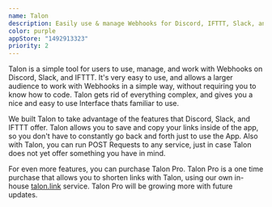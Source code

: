 ```yaml
---
name: Talon
description: Easily use & manage Webhooks for Discord, IFTTT, Slack, and more.
color: purple
appStore: "1492913323"
priority: 2
---
```


Talon is a simple tool for users to use, manage, and work with Webhooks on Discord, Slack, and IFTTT. It's very easy to use, and allows a larger audience to work with Webhooks in a simple way, without requiring you to know how to code. Talon gets rid of everything complex, and gives you a nice and easy to use Interface thats familiar to use.

We built Talon to take advantage of the features that Discord, Slack, and IFTTT offer. Talon allows you to save and copy your links inside of the app, so you don't have to constantly go back and forth just to use the App. Also with Talon, you can run POST Requests to any service, just in case Talon does not yet offer something you have in mind.

For even more features, you can purchase Talon Pro. Talon Pro is a one time purchase that allows you to shorten links with Talon, using our own in-house [talon.link](http://talon.link) service. Talon Pro will be growing more with future updates.

<ContributorGrid>
    <Contributor name="Michael Burkhardt" role="Lead developer" href="https://twitter.com/tme_michael" />
    <Contributor name="Dylan McDonald" role="Designer & developer" href="https://twitter.com/DylanMcD8" />
    <Contributor name="TheLBall" role="Windows developer" href="https://twitter.com/TheLBall" />
    <Contributor name="Landon Boles" role="Backend developer (talon.link)" href="https://twitter.com/landon_xyz" />
    <Contributor name="Elijah Ciali" role="Designer of alternative icons" href="https://twitter.com/ItsElijahCiali" />
</ContributorGrid>
